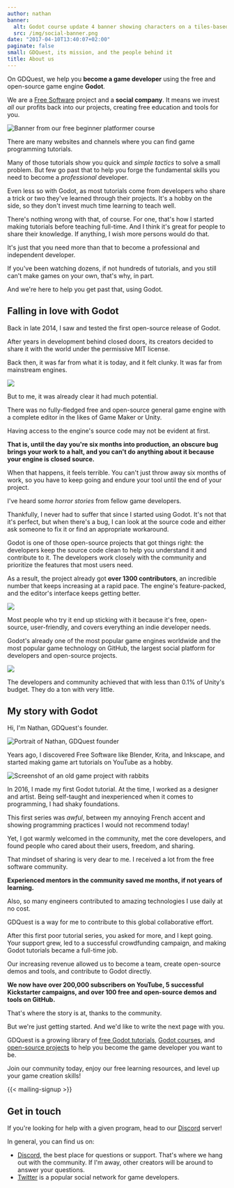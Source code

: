 ```yaml
---
author: nathan
banner:
  alt: Godot course update 4 banner showing characters on a tiles-based map
  src: /img/social-banner.png
date: "2017-04-10T13:40:07+02:00"
paginate: false
small: GDQuest, its mission, and the people behind it
title: About us
---
```


On GDQuest, we help you **become a game developer** using the free and open-source game engine **Godot**.

We are a [Free Software](//en.wikipedia.org/wiki/Free_software) project and a **social company**. It means we invest _all_ our profits back into our projects, creating free education and tools for you.

![Banner from our free beginner platformer course](img/project-banner.png)

There are many websites and channels where you can find game programming tutorials.

Many of those tutorials show you quick and _simple tactics_ to solve a small problem. But few go past that to help you forge the fundamental skills you need to become a _professional_ developer.

Even less so with Godot, as most tutorials come from developers who share a trick or two they've learned through their projects. It's a hobby on the side, so they don't invest much time learning to teach well.

There's nothing wrong with that, of course. For one, that's how I started making tutorials before teaching full-time. And I think it's great for people to share their knowledge. If anything, I wish more persons would do that.

It's just that you need more than that to become a professional and independent developer.

If you've been watching dozens, if not hundreds of tutorials, and you still can't make games on your own, that's why, in part.

And we're here to help you get past that, using Godot.

## Falling in love with Godot

Back in late 2014, I saw and tested the first open-source release of Godot.

After years in development behind closed doors, its creators decided to share it with the world under the permissive MIT license.

Back then, it was far from what it is today, and it felt clunky. It was far from mainstream engines.

![](img/godot-2.1.jpg)


But to me, it was already clear it had much potential.

There was no fully-fledged free and open-source general game engine with a complete editor in the likes of Game Maker or Unity.

Having access to the engine's source code may not be evident at first.

**That is, until the day you're six months into production, an obscure bug brings your work to a halt, and you can't do anything about it because your engine is closed source.**

When that happens, it feels terrible. You can't just throw away six months of work, so you have to keep going and endure your tool until the end of your project.

I've heard some _horror stories_ from fellow game developers.

Thankfully, I never had to suffer that since I started using Godot. It's not that it's perfect, but when there's a bug, I can look at the source code and either ask someone to fix it or find an appropriate workaround.

Godot is one of those open-source projects that got things right: the developers keep the source code clean to help you understand it and contribute to it. The developers work closely with the community and prioritize the features that most users need.

As a result, the project already got **over 1300 contributors**, an incredible number that keeps increasing at a rapid pace. The engine's feature-packed, and the editor's interface keeps getting better.

![](img/godot-contributors.png)

Most people who try it end up sticking with it because it's free, open-source, user-friendly, and covers everything an indie developer needs.

Godot's already one of the most popular game engines worldwide and the most popular game technology on GitHub, the largest social platform for developers and open-source projects.

![](img/godot-3.2.jpg)

The developers and community achieved that with less than 0.1% of Unity's budget. They do a ton with very little.

## My story with Godot

Hi, I'm Nathan, GDQuest's founder.

![Portrait of Nathan, GDQuest founder](img/nathan.png)

Years ago, I discovered Free Software like Blender, Krita, and Inkscape, and started making game art tutorials on YouTube as a hobby.

![Screenshot of an old game project with rabbits](img/rabbit-adventures-resonant-craft.jpg)

In 2016, I made my first Godot tutorial. At the time, I worked as a designer and artist. Being self-taught and inexperienced when it comes to programming, I had shaky foundations.

This first series was _awful_, between my annoying French accent and showing programming practices I would not recommend today!

Yet, I got warmly welcomed in the community, met the core developers, and found people who cared about their users, freedom, and sharing.

That mindset of sharing is very dear to me. I received a lot from the free software community.

**Experienced mentors in the community saved me months, if not years of learning.** 

Also, so many engineers contributed to amazing technologies I use daily at no cost.

GDQuest is a way for me to contribute to this global collaborative effort.

After this first poor tutorial series, you asked for more, and I kept going. Your support grew, led to a successful crowdfunding campaign, and making Godot tutorials became a full-time job.

Our increasing revenue allowed us to become a team, create open-source demos and tools, and contribute to Godot directly.

**We now have over 200,000 subscribers on YouTube, 5 successful Kickstarter campaigns, and over 100 free and open-source demos and tools on GitHub.**

That's where the story is at, thanks to the community.

But we're just getting started. And we'd like to write the next page with you.

GDQuest is a growing library of [free Godot tutorials](/tutorial), [Godot courses](https://gdquest.mavenseed.com/courses/), and [open-source projects](https://github.com/GDQuest/) to help you become the game developer you want to be.

Join our community today, enjoy our free learning resources, and level up your game creation skills!

{{< mailing-signup >}}

## Get in touch

If you're looking for help with a given program, head to our [Discord](//discord.gg/87NNb3Z) server!

In general, you can find us on:

- [Discord](//discord.gg/87NNb3Z), the best place for questions or support. That's where we hang out with the community. If I'm away, other creators will be around to answer your questions.
- [Twitter](//twitter.com/NathanGDQuest) is a popular social network for game developers.
